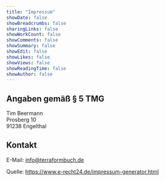 ```yaml
---
title: "Impressum"
showDate: false
showBreadcrumbs: false
sharingLinks: false
showWorkCount: false
showComments: false
showSummary: false
showEdit: false
showLikes: false
showViews: false
showReadingTime: false
showAuthor: false
---
```


## Angaben gemäß § 5 TMG

Tim Beermann\
Prosberg 10\
91238 Engelthal

## Kontakt

E-Mail: [info@terraformbuch.de](mailto:info@b1-systems.de,info@osism.tech)

Quelle:
<https://www.e-recht24.de/impressum-generator.html>
